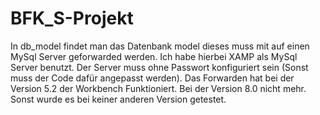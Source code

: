 # BFK_S-Projekt

In db_model findet man das Datenbank model dieses muss mit auf einen MySql Server geforwarded werden.
Ich habe hierbei XAMP als MySql Server benutzt. 
Der Server muss ohne Passwort konfiguriert sein (Sonst muss der Code dafür angepasst werden).
Das Forwarden hat bei der Version 5.2 der Workbench Funktioniert. Bei der Version 8.0 nicht mehr. Sonst wurde es bei keiner anderen Version getestet.
